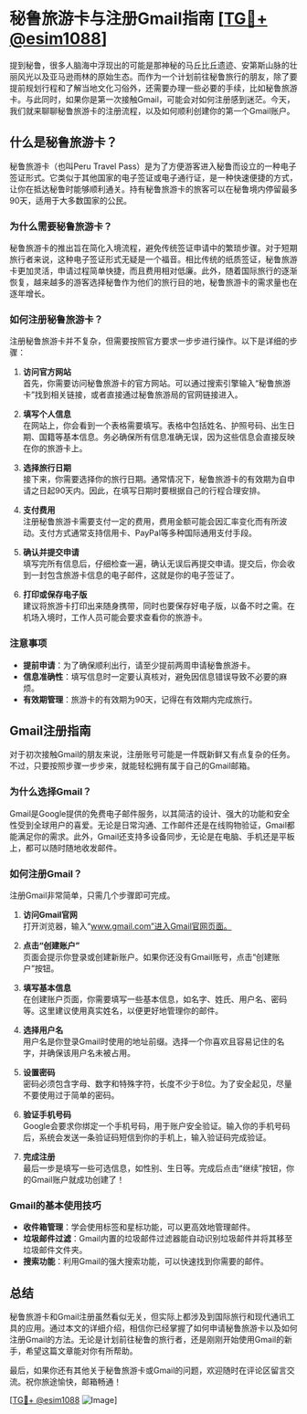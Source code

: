 # 秘鲁旅游卡与注册Gmail指南 [[TG💪+ @esim1088](https://t.me/s/esim1088)]

提到秘鲁，很多人脑海中浮现出的可能是那神秘的马丘比丘遗迹、安第斯山脉的壮丽风光以及亚马逊雨林的原始生态。而作为一个计划前往秘鲁旅行的朋友，除了要提前规划行程和了解当地文化习俗外，还需要办理一些必要的手续，比如秘鲁旅游卡。与此同时，如果你是第一次接触Gmail，可能会对如何注册感到迷茫。今天，我们就来聊聊秘鲁旅游卡的注册流程，以及如何顺利创建你的第一个Gmail账户。

## 什么是秘鲁旅游卡？

秘鲁旅游卡（也叫Peru Travel Pass）是为了方便游客进入秘鲁而设立的一种电子签证形式。它类似于其他国家的电子签证或电子通行证，是一种快速便捷的方式，让你在抵达秘鲁时能够顺利通关。持有秘鲁旅游卡的旅客可以在秘鲁境内停留最多90天，适用于大多数国家的公民。

### 为什么需要秘鲁旅游卡？

秘鲁旅游卡的推出旨在简化入境流程，避免传统签证申请中的繁琐步骤。对于短期旅行者来说，这种电子签证形式无疑是一个福音。相比传统的纸质签证，秘鲁旅游卡更加灵活，申请过程简单快捷，而且费用相对低廉。此外，随着国际旅行的逐渐恢复，越来越多的游客选择秘鲁作为他们的旅行目的地，秘鲁旅游卡的需求量也在逐年增长。

### 如何注册秘鲁旅游卡？

注册秘鲁旅游卡并不复杂，但需要按照官方要求一步步进行操作。以下是详细的步骤：

1. **访问官方网站**  
   首先，你需要访问秘鲁旅游卡的官方网站。可以通过搜索引擎输入“秘鲁旅游卡”找到相关链接，或者直接通过秘鲁旅游局的官网链接进入。

2. **填写个人信息**  
   在网站上，你会看到一个表格需要填写。表格中包括姓名、护照号码、出生日期、国籍等基本信息。务必确保所有信息准确无误，因为这些信息会直接反映在你的旅游卡上。

3. **选择旅行日期**  
   接下来，你需要选择你的旅行日期。通常情况下，秘鲁旅游卡的有效期为自申请之日起90天内。因此，在填写日期时要根据自己的行程合理安排。

4. **支付费用**  
   注册秘鲁旅游卡需要支付一定的费用，费用金额可能会因汇率变化而有所波动。支付方式通常支持信用卡、PayPal等多种国际通用支付手段。

5. **确认并提交申请**  
   填写完所有信息后，仔细检查一遍，确认无误后再提交申请。提交后，你会收到一封包含旅游卡信息的电子邮件，这就是你的电子签证了。

6. **打印或保存电子版**  
   建议将旅游卡打印出来随身携带，同时也要保存好电子版，以备不时之需。在机场入境时，工作人员可能会要求查看你的旅游卡。

### 注意事项

- **提前申请**：为了确保顺利出行，请至少提前两周申请秘鲁旅游卡。
- **信息准确性**：填写信息时一定要认真核对，避免因信息错误导致不必要的麻烦。
- **有效期管理**：旅游卡的有效期为90天，记得在有效期内完成旅行。

## Gmail注册指南

对于初次接触Gmail的朋友来说，注册账号可能是一件既新鲜又有点复杂的任务。不过，只要按照步骤一步步来，就能轻松拥有属于自己的Gmail邮箱。

### 为什么选择Gmail？

Gmail是Google提供的免费电子邮件服务，以其简洁的设计、强大的功能和安全性受到全球用户的喜爱。无论是日常沟通、工作邮件还是在线购物验证，Gmail都能满足你的需求。此外，Gmail还支持多设备同步，无论是在电脑、手机还是平板上，都可以随时随地收发邮件。

### 如何注册Gmail？

注册Gmail非常简单，只需几个步骤即可完成。

1. **访问Gmail官网**  
   打开浏览器，输入“www.gmail.com”进入Gmail官网页面。

2. **点击“创建账户”**  
   页面会提示你登录或创建新账户。如果你还没有Gmail账号，点击“创建账户”按钮。

3. **填写基本信息**  
   在创建账户页面，你需要填写一些基本信息，如名字、姓氏、用户名、密码等。这里建议使用真实姓名，以便更好地管理你的邮件。

4. **选择用户名**  
   用户名是你登录Gmail时使用的地址前缀。选择一个你喜欢且容易记住的名字，并确保该用户名未被占用。

5. **设置密码**  
   密码必须包含字母、数字和特殊字符，长度不少于8位。为了安全起见，尽量不要使用过于简单的密码。

6. **验证手机号码**  
   Google会要求你绑定一个手机号码，用于账户安全验证。输入你的手机号码后，系统会发送一条验证码短信到你的手机上，输入验证码完成验证。

7. **完成注册**  
   最后一步是填写一些可选信息，如性别、生日等。完成后点击“继续”按钮，你的Gmail账户就成功创建了！

### Gmail的基本使用技巧

- **收件箱管理**：学会使用标签和星标功能，可以更高效地管理邮件。
- **垃圾邮件过滤**：Gmail内置的垃圾邮件过滤器能自动识别垃圾邮件并将其移至垃圾邮件文件夹。
- **搜索功能**：利用Gmail的强大搜索功能，可以快速找到你需要的邮件。

## 总结

秘鲁旅游卡和Gmail注册虽然看似无关，但实际上都涉及到国际旅行和现代通讯工具的应用。通过本文的详细介绍，相信你已经掌握了如何申请秘鲁旅游卡以及如何注册Gmail的方法。无论是计划前往秘鲁的旅行者，还是刚刚开始使用Gmail的新手，希望这篇文章能对你有所帮助。

最后，如果你还有其他关于秘鲁旅游卡或Gmail的问题，欢迎随时在评论区留言交流。祝你旅途愉快，邮箱畅通！

[[TG💪+ @esim1088](https://t.me/s/esim1088) ![Image](https://i.postimg.cc/4NQfJmqS/Snipaste-2025-05-13-00-14-12.png)]